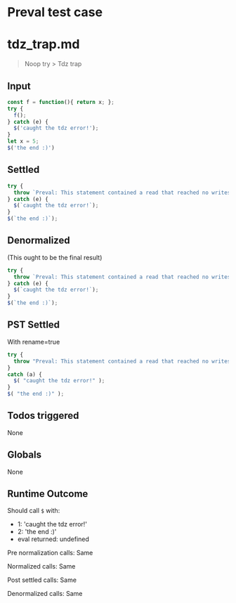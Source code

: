 # Preval test case

# tdz_trap.md

> Noop try > Tdz trap
>
>

## Input

`````js filename=intro
const f = function(){ return x; };
try { 
  f();
} catch (e) { 
  $('caught the tdz error!');
}
let x = 5;
$('the end :)')
`````


## Settled


`````js filename=intro
try {
  throw `Preval: This statement contained a read that reached no writes: x;`;
} catch (e) {
  $(`caught the tdz error!`);
}
$(`the end :)`);
`````


## Denormalized
(This ought to be the final result)

`````js filename=intro
try {
  throw `Preval: This statement contained a read that reached no writes: x;`;
} catch (e) {
  $(`caught the tdz error!`);
}
$(`the end :)`);
`````


## PST Settled
With rename=true

`````js filename=intro
try {
  throw "Preval: This statement contained a read that reached no writes: x;";
}
catch (a) {
  $( "caught the tdz error!" );
}
$( "the end :)" );
`````


## Todos triggered


None


## Globals


None


## Runtime Outcome


Should call `$` with:
 - 1: 'caught the tdz error!'
 - 2: 'the end :)'
 - eval returned: undefined

Pre normalization calls: Same

Normalized calls: Same

Post settled calls: Same

Denormalized calls: Same
